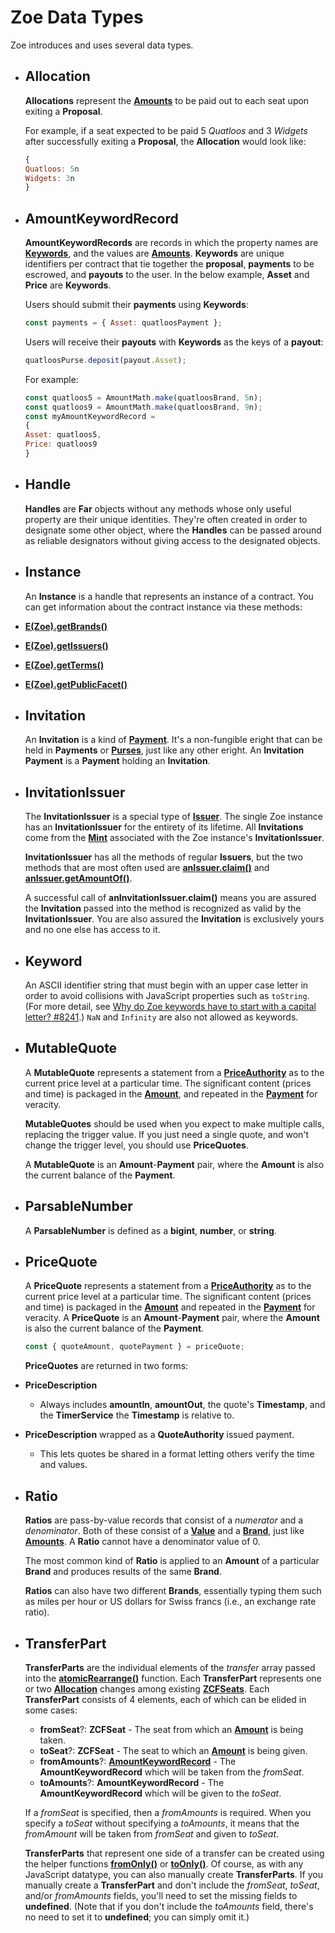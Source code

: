 # Zoe Data Types

Zoe introduces and uses several data types.
- ## Allocation
  
  **Allocations** represent the **[Amounts](/reference/ertp-api/ertp-data-types.md#amount)** to be paid out to each seat upon exiting a **Proposal**.
  
  For example, if a seat expected to be paid 5 *Quatloos* and 3 *Widgets* after successfully exiting a **Proposal**, the **Allocation** would look like:
  
  ```js
  {
  Quatloos: 5n
  Widgets: 3n
  }
  ```
- ## AmountKeywordRecord
  
  **AmountKeywordRecords** are records in which the property names are **[Keywords](#keyword)**, and the values are **[Amounts](/reference/ertp-api/ertp-data-types.md#amount)**. **Keywords** are unique identifiers per contract that tie together the **proposal**, **payments** to be escrowed, and **payouts** to the user. In the below example, **Asset** and **Price** are **Keywords**.
  
  Users should submit their **payments** using **Keywords**:
  ```js
  const payments = { Asset: quatloosPayment };
  ```
  
  Users will receive their **payouts** with **Keywords** as the keys of a **payout**:
  ```js
  quatloosPurse.deposit(payout.Asset);
  ```
  
  For example:
  ```js
  const quatloos5 = AmountMath.make(quatloosBrand, 5n);
  const quatloos9 = AmountMath.make(quatloosBrand, 9n);
  const myAmountKeywordRecord =
  {
  Asset: quatloos5,
  Price: quatloos9
  }
  ```
- ## Handle
  
  **Handles** are **Far** objects without any methods whose only useful property are their
  unique identities. They're often created in order to designate some other object, where the
  **Handles** can be passed around as reliable designators without giving access to the
  designated objects.
- ## Instance
  
  An **Instance** is a handle that represents an instance of a contract.
  You can get information about the contract instance via these methods:
- **[E(Zoe).getBrands()](./zoe.md#e-zoe-getbrands-instance)**
- **[E(Zoe).getIssuers()](./zoe.md#e-zoe-getissuers-instance)**
- **[E(Zoe).getTerms()](./zoe.md#e-zoe-getterms-instance)**
- **[E(Zoe).getPublicFacet()](./zoe.md#e-zoe-getpublicfacet-instance)**
- ## Invitation
  
  An **Invitation** is a kind of **[Payment](/reference/ertp-api/payment.md)**. It's a non-fungible eright
  that can be held in **Payments** or **[Purses](/reference/ertp-api/purse.md)**, just like any other
  eright. An **Invitation** **Payment** is a **Payment** holding an **Invitation**.
- ## InvitationIssuer
  
  The **InvitationIssuer** is a special type of **[Issuer](/reference/ertp-api/issuer.md)**. The single Zoe
  instance has an **InvitationIssuer** for the entirety of its lifetime. All **Invitations** come from the
  **[Mint](/reference/ertp-api/mint.md)** associated with the Zoe instance's **InvitationIssuer**.
  
  **InvitationIssuer** has all the methods of regular **Issuers**, but the two methods that are most
  often used are **[anIssuer.claim()](/reference/ertp-api/issuer.md#anissuer-claim-payment-optamount)**
  and **[anIssuer.getAmountOf()](/reference/ertp-api/issuer.md#anissuer-getamountof-payment)**.
  
  A successful call of **anInvitationIssuer.claim()** means you are assured the **Invitation** passed into
  the method is recognized as valid by the **InvitationIssuer**. You are also assured the **Invitation**
  is exclusively yours and no one else has access to it.
- ## Keyword
  
  An ASCII identifier string that must begin with an upper case letter
  in order to avoid collisions with JavaScript properties such as `toString`.
  (For more detail, see [Why do Zoe keywords have to start with a capital letter? #8241](https://github.com/Agoric/agoric-sdk/discussions/8241).)
  `NaN` and `Infinity` are also not allowed as keywords.
- ## MutableQuote
  
  A **MutableQuote** represents a statement from a **[PriceAuthority](./price-authority.md)** as to the 
  current price level at a particular time. The significant content (prices 
  and time) is packaged in the **[Amount](/reference/ertp-api/ertp-data-types.md#amount)**, and repeated
  in the **[Payment](/reference/ertp-api/payment.md)** for veracity.
  
  **MutableQuotes** should be used when you expect to make multiple calls, replacing the trigger
  value. If you just need a single quote, and won't change the trigger level, you should use
  **PriceQuotes**.
  
  A **MutableQuote** is an **Amount**-**Payment** pair, where the **Amount** is also the current 
  balance of the **Payment**.
- ## ParsableNumber
  
  A **ParsableNumber** is defined as a **bigint**, **number**, or **string**.
- ## PriceQuote
  
  A **PriceQuote** represents a statement from a **[PriceAuthority](./price-authority.md)** as to the 
  current price level at a particular time. The significant content (prices 
  and time) is packaged in the **[Amount](/reference/ertp-api/ertp-data-types.md#amount)** and repeated
  in the **[Payment](/reference/ertp-api/payment.md)** for veracity. 
  A **PriceQuote** is an **Amount**-**Payment** pair, where the **Amount** is also the current 
  balance of the **Payment**.
  
  ```js
  const { quoteAmount, quotePayment } = priceQuote;
  ```
  
  **PriceQuotes** are returned in two forms:
- **PriceDescription**
	- Always includes **amountIn**, **amountOut**, the quote's **Timestamp**,
	  and the **TimerService** the **Timestamp** is relative to.
- **PriceDescription** wrapped as a **QuoteAuthority** issued payment.
	- This lets quotes be shared in a format letting others verify the time and values.
- ## Ratio
  
  **Ratios** are pass-by-value records that consist of a
  *numerator* and a *denominator*. Both of these consist of a
  **[Value](/reference/ertp-api/ertp-data-types.md#value)** and a **[Brand](/reference/ertp-api/brand.md)**,
  just like **[Amounts](/reference/ertp-api/ertp-data-types.md#amount)**.
  A **Ratio** cannot have a denominator value of 0.
  
  The most common kind of **Ratio** is applied to an **Amount** of a particular **Brand**
  and produces results of the same **Brand**.
  
  **Ratios** can also have two different **Brands**, essentially typing them such as miles per
  hour or US dollars for Swiss francs (i.e., an exchange rate ratio).
- ## TransferPart
  
  **TransferParts** are the individual elements of the *transfer* array passed into the
  **[atomicRearrange()](./zoe-helpers.md#atomicrearrange-zcf-transfers)** function. Each **TransferPart**
  represents one or two **[Allocation](#allocation)** changes among existing
  **[ZCFSeats](./zcfseat.md)**. Each **TransferPart** consists of 4 elements, each of which can be elided
  in some cases:
  
  * **fromSeat**?: **ZCFSeat** - The seat from which an **[Amount](/reference/ertp-api/ertp-data-types.md#amount)** is being taken.
  * **toSeat**?: **ZCFSeat** - The seat to which an **[Amount](/reference/ertp-api/ertp-data-types.md#amount)** is being given.
  * **fromAmounts**?: **[AmountKeywordRecord](#amountkeywordrecord)** - The **AmountKeywordRecord** which will be taken from the *fromSeat*.
  * **toAmounts**?: **AmountKeywordRecord** - The **AmountKeywordRecord** which will be given to the *toSeat*.
  
  If a *fromSeat* is specified, then a *fromAmounts* is required. When you specify a *toSeat* without
  specifying a *toAmounts*, it means that the *fromAmount* will be taken from *fromSeat* and given to
  *toSeat*.
  
  **TransferParts** that represent one side of a transfer
  can be created using the helper functions
  **[fromOnly()](./zoe-helpers.md#fromonly-fromseat-fromamounts)** or
  **[toOnly()](./zoe-helpers.md#toonly-toseat-toamounts)**.
  Of course, as with any JavaScript datatype, you can also manually create **TransferParts**.
  If you manually create a **TransferPart** and don't include the *fromSeat*, *toSeat*, and/or
  *fromAmounts* fields, you'll need to set the missing fields to **undefined**. (Note that if you don't
  include the *toAmounts* field, there's no need to set it to **undefined**; you can simply omit it.)